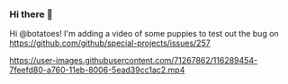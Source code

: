 ### Hi there 👋

Hi @botatoes!  I'm adding a video of some puppies to test out the bug on https://github.com/github/special-projects/issues/257



https://user-images.githubusercontent.com/71267862/116289454-7feefd80-a760-11eb-8006-5ead39cc1ac2.mp4





